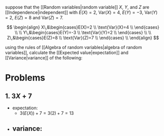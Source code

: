suppose that the [[Random variables|random variable]] $X$, $Y$, and $Z$ are [[Independence|independent]] with $E(X)=2$, $\text{Var}(X)=4$, $E(Y)=-3$, $\text{Var}(Y)=2$, $E(Z)=8$ and $\text{Var}(Z)=7$. 

$$
\begin{align}
X\,&\begin{cases}E(X)=2 \\ \text{Var}(X)=4 \\ \end{cases} \\
\\
Y\,&\begin{cases}E(Y)=-3 \\ \text{Var}(Y)=2 \\ \end{cases} \\
\\
Z\,&\begin{cases}E(Z)=8 \\ \text{Var}(Z)=7 \\ \end{cases} \\
\end{align}
$$

using the rules of [[Algebra of random variables|algebra of random variables]], calculate the [[Expected value|expectation]] and [[Variance|variance]] of the following:

# Problems
## 1. $3X+7$

- expectation:
	- $3(E(X))+7=3(2)+7=13$
- variance:
	- 

